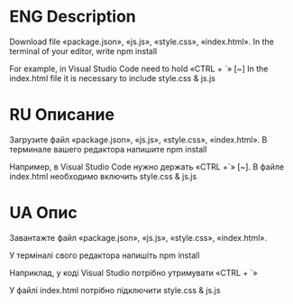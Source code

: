 
# ENG Description

Download file «package.json», «js.js», «style.css», «index.html».
In the terminal of your editor, write npm install

For example, in Visual Studio Code need to hold «CTRL + `» [~]
In the index.html file it is necessary to include style.css & js.js

# RU Описание

Загрузите файл «package.json», «js.js», «style.css», «index.html». В терминале вашего редактора напишите npm install

Например, в Visual Studio Code нужно держать «CTRL +`» [~]. В файле index.html необходимо включить style.css & js.js

# UA Опис

Завантажте файл «package.json», «js.js», «style.css», «index.html». 

У терміналі свого редактора напишіть npm install

Наприклад, у коді Visual Studio потрібно утримувати «CTRL + `» 

У файлі index.html потрібно підключити style.css & js.js

